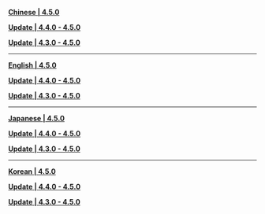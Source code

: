 **[Chinese | 4.5.0](https://autopatchhk.yuanshen.com/client_app/download/pc_zip/20240301203033_RZSIny3hwJ5nq959/Audio_Chinese_4.5.0.zip)**

**[Update | 4.4.0 - 4.5.0](https://autopatchhk.yuanshen.com/client_app/update/hk4e_global/10/zh-cn_4.4.0_4.5.0_hdiff_YmheEAnjvstCbGxJ.zip)**

**[Update | 4.3.0 - 4.5.0](https://autopatchhk.yuanshen.com/client_app/update/hk4e_global/10/zh-cn_4.3.0_4.5.0_hdiff_FBmv75fUwNpaX1er.zip)**

---

**[English | 4.5.0](https://autopatchhk.yuanshen.com/client_app/download/pc_zip/20240301203033_RZSIny3hwJ5nq959/Audio_English(US)_4.5.0.zip)**

**[Update | 4.4.0 - 4.5.0](https://autopatchhk.yuanshen.com/client_app/update/hk4e_global/10/en-us_4.4.0_4.5.0_hdiff_D3JK1CQZHt46IcBv.zip)**

**[Update | 4.3.0 - 4.5.0](https://autopatchhk.yuanshen.com/client_app/update/hk4e_global/10/en-us_4.3.0_4.5.0_hdiff_6kNCAZ30EecPULtH.zip)**

---

**[Japanese | 4.5.0](https://autopatchhk.yuanshen.com/client_app/download/pc_zip/20240301203033_RZSIny3hwJ5nq959/Audio_Japanese_4.5.0.zip)**

**[Update | 4.4.0 - 4.5.0](https://autopatchhk.yuanshen.com/client_app/update/hk4e_global/10/ja-jp_4.4.0_4.5.0_hdiff_D16LijOxqwgfCSWa.zip)**

**[Update | 4.3.0 - 4.5.0](https://autopatchhk.yuanshen.com/client_app/update/hk4e_global/10/ja-jp_4.3.0_4.5.0_hdiff_NS9Ju75gDp0ybfFO.zip)**

---

**[Korean | 4.5.0](https://autopatchhk.yuanshen.com/client_app/download/pc_zip/20240301203033_RZSIny3hwJ5nq959/Audio_Korean_4.5.0.zip)**

**[Update | 4.4.0 - 4.5.0](https://autopatchhk.yuanshen.com/client_app/update/hk4e_global/10/ko-kr_4.4.0_4.5.0_hdiff_v7HhnQibzTMAuO5B.zip)**

**[Update | 4.3.0 - 4.5.0](https://autopatchhk.yuanshen.com/client_app/update/hk4e_global/10/ko-kr_4.3.0_4.5.0_hdiff_icrsofHZMBLgj6em.zip)**

